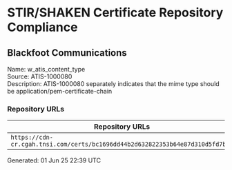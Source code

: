 # STIR/SHAKEN Certificate Repository Compliance

## Blackfoot Communications

Name: w_atis_content_type\
Source: ATIS-1000080\
Description: ATIS-1000080 separately indicates that the mime type should be application/pem-certificate-chain
### Repository URLs

| Repository URLs | Not After |  Problems | Link |
|-----------------|-----------|-----------|------|
| `https://cdn-cr.cgah.tnsi.com/certs/bc1696dd44b2d632822353b64e87d310d5fd7bf4` | 18&#160;Apr&#160;26&#160;14:19&#160;UTC | true | [view](../../REPOS/ef80cc3218eb750869636abf762e2e800356e91c/README.md) |


Generated: 01 Jun 25 22:39 UTC